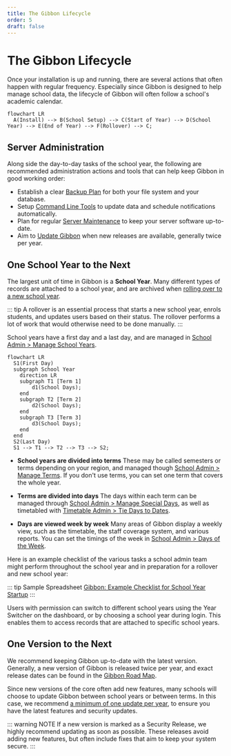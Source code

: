 ```yaml
---
title: The Gibbon Lifecycle
order: 5
draft: false
---
```

# The Gibbon Lifecycle

Once your installation is up and running, there are several actions that often happen with regular frequency. Especially since Gibbon is designed to help manage school data, the lifecycle of Gibbon will often follow a school's academic calendar.

```mermaid
flowchart LR
  A(Install) --> B(School Setup) --> C(Start of Year) --> D(School Year) --> E(End of Year) --> F(Rollover) --> C;
```

## Server Administration

Along side the day-to-day tasks of the school year, the following are recommended administration actions and tools that can help keep Gibbon in good working order:
- Establish a clear [Backup Plan](backing-up-your-system.md) for both your file system and your database.
- Setup [Command Line Tools](command-line-tools.md) to update data and schedule notifications automatically.
- Plan for regular [Server Maintenance](server-maintenance.md) to keep your server software up-to-date.
- Aim to [Update Gibbon](updating-gibbon.md) when new releases are available, generally twice per year.

## One School Year to the Next

The largest unit of time in Gibbon is a **School Year**. Many different types of records are attached to a school year, and are archived when [rolling over to a new school year](/modules/admin/user-admin/rollover.md). 

::: tip
A rollover is an essential process that starts a new school year, enrols students, and updates users based on their status. The rollover performs a lot of work that would otherwise need to be done manually.
:::

School years have a first day and a last day, and are managed in <u>School Admin > Manage School Years</u>.

```mermaid
flowchart LR
  S1(First Day)
  subgraph School Year
    direction LR
    subgraph T1 [Term 1]
        d1(School Days);
    end
    subgraph T2 [Term 2]
        d2(School Days);
    end
    subgraph T3 [Term 3]
        d3(School Days);
    end
  end
  S2(Last Day)
  S1 --> T1 --> T2 --> T3 --> S2; 
```

- **School years are divided into terms**
  These may be called semesters or terms depending on your region, and managed though <u>School Admin > Manage Terms</u>. If you don't use terms, you can set one term that covers the whole year.
  
- **Terms are divided into days**
  The days within each term can be managed through <u>School Admin > Manage Special Days</u>, as well as timetabled with <u>Timetable Admin > Tie Days to Dates</u>.
  
- **Days are viewed week by week**
  Many areas of Gibbon display a weekly view, such as the timetable, the staff coverage system, and various reports. You can set the timings of the week in  <u>School Admin > Days of the Week</u>.

Here is an example checklist of the various tasks a school admin team might perform throughout the school year and in preparation for a rollover and new school year:

::: tip Sample Spreadsheet
[Gibbon: Example Checklist for School Year Startup](https://docs.google.com/spreadsheets/d/1Zq3QOvYqFIjxw26R2B1G2CEJ0Vrj5gmbXEdioCJ-XZU/edit?usp=drivesdk)
:::

Users with permission can switch to different school years using the Year Switcher on the dashboard, or by choosing a school year during login. This enables them to access records that are attached to specific school years.

## One Version to the Next

We recommend keeping Gibbon up-to-date with the latest version. Generally, a new version of Gibbon is released twice per year, and exact release dates can be found in the [Gibbon Road Map](/development/gibbon-road-map.md).

Since new versions of the core often add new features, many schools will choose to update Gibbon between school years or between terms. In this case, we recommend <u>a minimum of one update per year</u>, to ensure you have the latest features and security updates.

::: warning NOTE
If a new version is marked as a Security Release, we highly recommend updating as soon as possible. These releases avoid adding new features, but often include fixes that aim to keep your system secure.
:::
